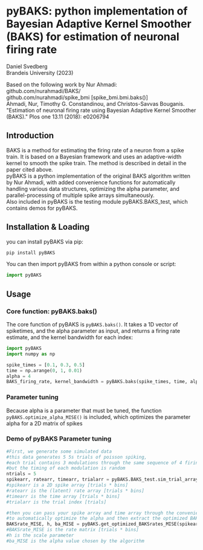 # pyBAKS: python implementation of Bayesian Adaptive Kernel Smoother (BAKS) for estimation of neuronal firing rate

Daniel Svedberg <br> Brandeis University (2023)

Based on the following work by Nur Ahmadi: <br>
github.com/nurahmadi/BAKS/ <br>
github.com/nurahmadi/spike_bmi [spike_bmi.bmi.baks()]<br>
Ahmadi, Nur, Timothy G. Constandinou, and Christos-Savvas Bouganis. "Estimation of neuronal firing rate using Bayesian Adaptive Kernel Smoother (BAKS)." Plos one 13.11 (2018): e0206794

## Introduction
BAKS is a method for estimating the firing rate of a neuron from a spike train. 
It is based on a Bayesian framework and uses an adaptive-width kernel to smooth the spike train. 
The method is described in detail in the paper cited above.<br>
pyBAKS is a python implementation of the original BAKS algorithm written by Nur Ahmadi, 
with added convenience functions for automatically handling various data structures, 
optimizing the alpha parameter, and parallel-processing of multiple spike arrays simultaneously.<br>
Also included in pyBAKS is the testing module pyBAKS.BAKS_test, 
which contains demos for pyBAKS. 

## Installation & Loading
you can install pyBAKS via pip:
```bash
pip install pyBAKS
```
You can then import pyBAKS from within a python console or script:
```python
import pyBAKS
```
## Usage

### Core function: pyBAKS.baks()
The core function of pyBAKS is `pyBAKS.baks()`. It takes a 1D vector of spiketimes, and the alpha parameter as input, and returns a firing rate estimate, and the kernel bandwidth for each index: 
```python  
import pyBAKS
import numpy as np

spike_times = [0.1, 0.3, 0.5]
time = np.arange(0, 1, 0.01)
alpha = 4
BAKS_firing_rate, kernel_bandwidth = pyBAKS.baks(spike_times, time, alpha)
```
### Parameter tuning
Because alpha is a parameter that must be tuned, the function `pyBAKS.optimize_alpha_MISE()` is included, 
which optimizes the parameter alpha for a 2D matrix of spikes

### Demo of pyBAKS Parameter tuning

```python
#First, we generate some simulated data
#this data generates 5 5s trials of poisson spiking, 
#each trial contains 3 modulations through the same sequence of 4 firing rates
#but the timing of each modulation is random
ntrials = 5
spikearr, ratearr, timearr, trialarr = pyBAKS.BAKS_test.sim_trial_array(n_trials=ntrials, trial_length=5, n_epochs=4, dt=0.001)
#spikearr is a 2D spike array [trials * bins]
#ratearr is the (latent) rate array [trials * bins]
#timearr is the time array [trials * bins]
#trialarr is the trial index [trials]

#then you can pass your spike array and time array through the convenience function
#to automatically optimize the alpha and then extract the optimized BAKS rates
BAKSrate_MISE, h, ba_MISE = pyBAKS.get_optimized_BAKSrates_MISE(spikearr, timearr, nIter=10)
#BAKSrate_MISE is the rate matrix [trials * bins]
#h is the scale parameter
#ba_MISE is the alpha value chosen by the algorithm
```